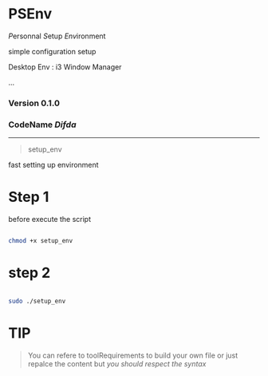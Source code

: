 # PSEnv

*P*ersonnal  *S*etup  *Env*ironment

simple configuration setup 

Desktop Env : i3 Window Manager 

... 
### Version 0.1.0 
### CodeName *Difda* 
--- 
> setup_env 

fast setting up environment

# Step 1 

before execute the script 
```bash 

chmod +x setup_env 

```
# step 2 

```bash 

sudo ./setup_env  

``` 
# TIP 

> You can refere to toolRequirements  to build your own file 
  or just repalce the content but *you should  respect the syntax*


